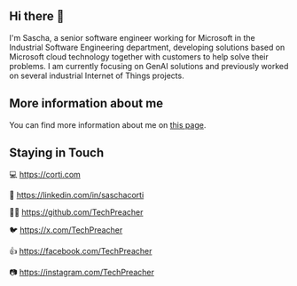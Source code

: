 ## Hi there 👋

I'm Sascha, a senior software engineer working for Microsoft in the Industrial Software Engineering department, developing solutions based on Microsoft cloud technology together with customers to help solve their problems. I am currently focusing on GenAI solutions and previously worked on several industrial Internet of Things projects.

## More information about me

You can find more information about me on [this page](https://corti.ch/sascha).

## Staying in Touch

💻 https://corti.com

💼 https://linkedin.com/in/saschacorti

🧑‍💻 https://github.com/TechPreacher

🐦 https://x.com/TechPreacher

👍 https://facebook.com/TechPreacher

📷 https://instagram.com/TechPreacher
